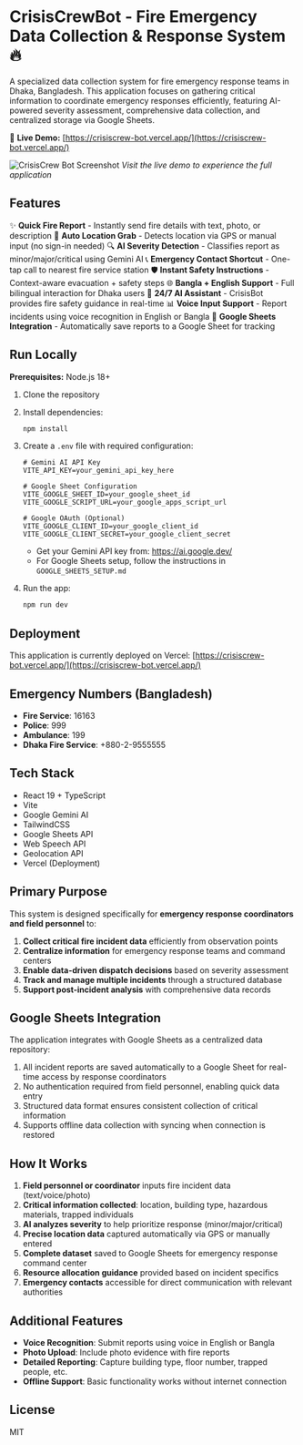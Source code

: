 # CrisisCrewBot - Fire Emergency Data Collection & Response System 🔥

A specialized data collection system for fire emergency response teams in Dhaka, Bangladesh. This application focuses on gathering critical information to coordinate emergency responses efficiently, featuring AI-powered severity assessment, comprehensive data collection, and centralized storage via Google Sheets.

📱 **Live Demo:** [https://crisiscrew-bot.vercel.app/](https://crisiscrew-bot.vercel.app/)

![CrisisCrew Bot Screenshot](https://i.ibb.co/WDpsq7L/crisiscrew-preview.png)
*Visit the live demo to experience the full application*

## Features

✨ **Quick Fire Report** - Instantly send fire details with text, photo, or description
📍 **Auto Location Grab** - Detects location via GPS or manual input (no sign-in needed)
🔍 **AI Severity Detection** - Classifies report as minor/major/critical using Gemini AI
📞 **Emergency Contact Shortcut** - One-tap call to nearest fire service station
🛡️ **Instant Safety Instructions** - Context-aware evacuation + safety steps
🌐 **Bangla + English Support** - Full bilingual interaction for Dhaka users
🤖 **24/7 AI Assistant** - CrisisBot provides fire safety guidance in real-time
📊 **Voice Input Support** - Report incidents using voice recognition in English or Bangla
📑 **Google Sheets Integration** - Automatically save reports to a Google Sheet for tracking

## Run Locally

**Prerequisites:** Node.js 18+

1. Clone the repository
2. Install dependencies:

   ```bash
   npm install
   ```
3. Create a `.env` file with required configuration:

   ```
   # Gemini AI API Key
   VITE_API_KEY=your_gemini_api_key_here

   # Google Sheet Configuration
   VITE_GOOGLE_SHEET_ID=your_google_sheet_id
   VITE_GOOGLE_SCRIPT_URL=your_google_apps_script_url

   # Google OAuth (Optional)
   VITE_GOOGLE_CLIENT_ID=your_google_client_id
   VITE_GOOGLE_CLIENT_SECRET=your_google_client_secret
   ```

   - Get your Gemini API key from: https://ai.google.dev/
   - For Google Sheets setup, follow the instructions in `GOOGLE_SHEETS_SETUP.md`
4. Run the app:

   ```bash
   npm run dev
   ```

## Deployment

This application is currently deployed on Vercel:
[https://crisiscrew-bot.vercel.app/](https://crisiscrew-bot.vercel.app/)

## Emergency Numbers (Bangladesh)

- **Fire Service**: 16163
- **Police**: 999
- **Ambulance**: 199
- **Dhaka Fire Service**: +880-2-9555555

## Tech Stack

- React 19 + TypeScript
- Vite
- Google Gemini AI
- TailwindCSS
- Google Sheets API
- Web Speech API
- Geolocation API
- Vercel (Deployment)

## Primary Purpose

This system is designed specifically for **emergency response coordinators and field personnel** to:

1. **Collect critical fire incident data** efficiently from observation points
2. **Centralize information** for emergency response teams and command centers
3. **Enable data-driven dispatch decisions** based on severity assessment
4. **Track and manage multiple incidents** through a structured database
5. **Support post-incident analysis** with comprehensive data records

## Google Sheets Integration

The application integrates with Google Sheets as a centralized data repository:

1. All incident reports are saved automatically to a Google Sheet for real-time access by response coordinators
2. No authentication required from field personnel, enabling quick data entry
3. Structured data format ensures consistent collection of critical information
4. Supports offline data collection with syncing when connection is restored

## How It Works

1. **Field personnel or coordinator** inputs fire incident data (text/voice/photo)
2. **Critical information collected**: location, building type, hazardous materials, trapped individuals
3. **AI analyzes severity** to help prioritize response (minor/major/critical) 
4. **Precise location data** captured automatically via GPS or manually entered
5. **Complete dataset** saved to Google Sheets for emergency response command center
6. **Resource allocation guidance** provided based on incident specifics
7. **Emergency contacts** accessible for direct communication with relevant authorities

## Additional Features

- **Voice Recognition**: Submit reports using voice in English or Bangla
- **Photo Upload**: Include photo evidence with fire reports
- **Detailed Reporting**: Capture building type, floor number, trapped people, etc.
- **Offline Support**: Basic functionality works without internet connection

## License

MIT
